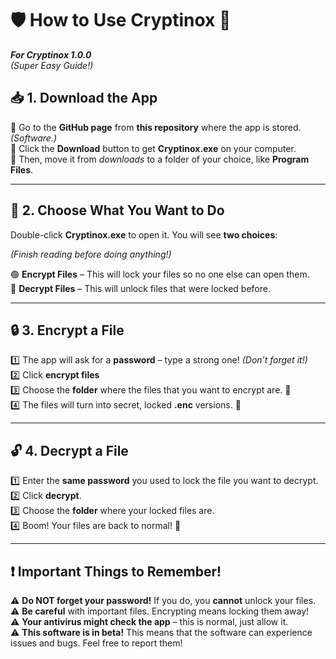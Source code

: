 # 🛡️ **How to Use Cryptinox** 🔐  
***For Cryptinox 1.0.0***  
*(Super Easy Guide!)*  

## 📥 **1. Download the App**  
🔗 Go to the **GitHub page** from **this repository** where the app is stored. *(Software.)*  
💾 Click the **Download** button to get **Cryptinox.exe** on your computer.  
💽 Then, move it from *downloads* to a folder of your choice, like **Program Files**.  

---

## 📂 **2. Choose What You Want to Do**  
Double-click **Cryptinox.exe** to open it. You will see **two choices**:  

*(Finish reading before doing anything!)*  

🟢 **Encrypt Files** – This will lock your files so no one else can open them.  
🔴 **Decrypt Files** – This will unlock files that were locked before.  

---

## 🔒 **3. Encrypt a File**  
1️⃣ The app will ask for a **password** – type a strong one! *(Don’t forget it!)*  
2️⃣ Click **encrypt files**  
3️⃣ Choose the **folder** where the files that you want to encrypt are. 📁  
4️⃣ The files will turn into secret, locked **.enc** versions. 🔐  

---

## 🔓 **4. Decrypt a File**  
1️⃣ Enter the **same password** you used to lock the file you want to decrypt.  
2️⃣ Click **decrypt**.  
3️⃣ Choose the **folder** where your locked files are.  
4️⃣ Boom! Your files are back to normal! 🎉  

---

## ❗ **Important Things to Remember!**  
⚠️ **Do NOT forget your password!** If you do, you **cannot** unlock your files.  
⚠️ **Be careful** with important files. Encrypting means locking them away!  
⚠️ **Your antivirus might check the app** – this is normal, just allow it.  
⚠️ **This software is in beta!** This means that the software can experience issues and bugs. Feel free to report them!  
